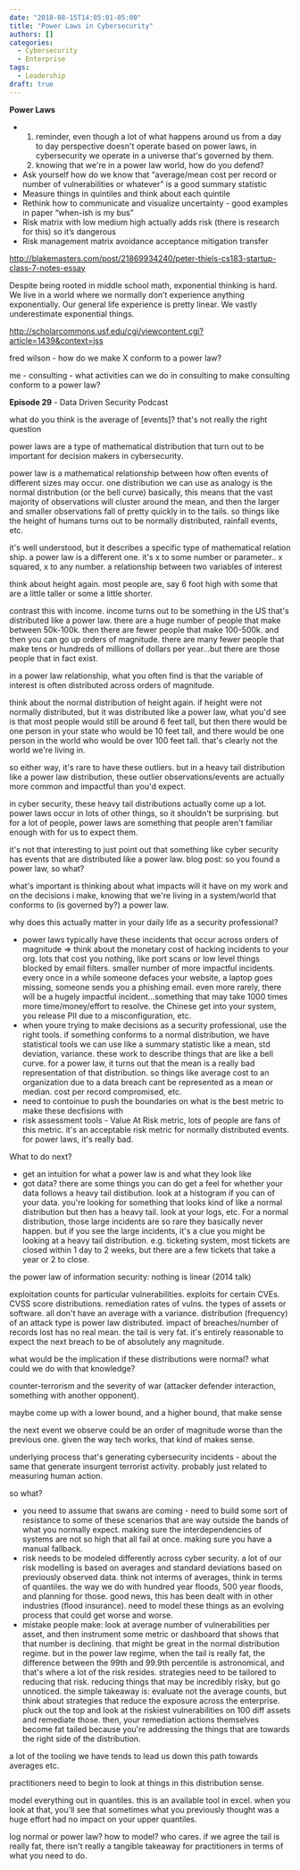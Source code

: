 ```yaml
---
date: "2018-08-15T14:05:01-05:00"
title: "Power Laws in Cybersecurity"
authors: []
categories:
  - Cybersecurity
  - Enterprise
tags:
  - Leadership
draft: true
---
```


**Power Laws**

- 1. reminder, even though a lot of what happens around us from a day to day perspective doesn't operate based on power laws, in cybersecurity we operate in a universe that's governed by them.
  2. knowing that we're in a power law world, how do you defend?
- Ask yourself how do we know that “average/mean cost per record or number of vulnerabilities or whatever” is a good summary statistic
- Measure things in quintiles and think about each quintile
- Rethink how to communicate and visualize uncertainty - good examples in paper “when-ish is my bus”
- Risk matrix with low medium high actually adds risk (there is research for this) so it’s dangerous
- Risk management matrix avoidance acceptance mitigation transfer



http://blakemasters.com/post/21869934240/peter-thiels-cs183-startup-class-7-notes-essay

Despite being rooted in middle school math, exponential thinking is hard. We live in a world where we normally don’t experience anything exponentially. Our general life experience is pretty linear. We vastly underestimate exponential things.  







http://scholarcommons.usf.edu/cgi/viewcontent.cgi?article=1439&context=jss









fred wilson - how do we make X conform to a power law?

me - consulting - what activities can we do in consulting to make consulting conform to a power law?





**Episode 29** - Data Driven Security Podcast

what do you think is the average of [events]? that's not really the right question

power laws are a type of mathematical distribution that turn out to be important for decision makers in cybersecurity.

power law is a mathematical relationship between how often events of different sizes may occur. one distribution we can use as analogy is the normal distribution (or the bell curve) basically, this means that the vast majority of observations will cluster around the mean, and then the larger and smaller observations fall of pretty quickly in to the tails. so things like the height of humans turns out to be normally distributed, rainfall events, etc. 

it's well understood, but it describes a specific type of mathematical relation ship. a power law is a different one. it's x to some number or parameter.. x squared, x to any number. a relationship between two variables of interest

think about height again. most people are, say 6 foot high with some that are a little taller or some a little shorter. 

contrast this with income. income turns out to be something in the US that's distributed like a power law. there are a huge number of people that make between 50k-100k. then there are fewer people that make 100-500k. and then you can go up orders of magnitude. there are many fewer people that make tens or hundreds of millions of dollars per year...but there are those people that in fact exist. 

in a power law relationship, what you often find is that the variable of interest is often distributed across orders of magnitude.

think about the normal distribution of height again. if height were not normally distributed, but it was distributed like a power law, what you'd see is that most people would still be around 6 feet tall, but then there would be one person in your state who would be 10 feet tall, and there would be one person in the world who would be over 100 feet tall. that's clearly not the world we're living in.

so either way, it's rare to have these outliers. but in a heavy tail distribution like a power law distribution, these outlier observations/events are actually more common and impactful than you'd expect.

in cyber security, these heavy tail distributions actually come up a lot. power laws occur in lots of other things, so it shouldn't be surprising. but for a lot of people, power laws are something that people aren't familiar enough with for us to expect them.

it's not that interesting to just point out that something like cyber security has events that are distributed like a power law. blog post: so you found a power law, so what?

what's important is thinking about what impacts will it have on my work and on the decisions i make, knowing that we're living in a system/world that conforms to (is governed by?) a power law.

why does this actually matter in your daily life as a security professional?

- power laws typically have these incidents that occur across orders of magnitude => think about the monetary cost of hacking incidents to your org. lots that cost you nothing, like port scans or low level things blocked by email filters. smaller number of more impactful incidents. every once in a while someone defaces your website, a laptop goes missing, someone sends you a phishing email. even more rarely, there will be a hugely impactful incident...something that may take 1000 times more time/money/effort to resolve. the Chinese get into your system, you release PII due to a misconfiguration, etc. 
- when youre trying to make decisions as a security professional, use the right tools. if something conforms to a normal distribution, we have statistical tools we can use like a summary statistic like a mean, std deviation, variance. these work to describe things that are like a bell curve. for a power law, it turns out that the mean is a really bad representation of that distribution. so things like average cost to an organization due to a data breach cant be represented as a mean or median. cost per record compromised, etc.
- need to contoinue to push the boundaries on what is the best metric to make these decfisions with
- risk assessment tools - Value At Risk metric, lots of people are fans of this metric. it's an acceptable risk metric for normally distributed events. for power laws, it's really bad.

What to do next?

- get an intuition for what a power law is and what they look like
- got data? there are some things you can do get a feel for whether your data follows a heavy tail distibution. look at a histogram if you can of your data. you're looking for something that looks kind of like a normal distribution but then has a heavy tail. look at your logs, etc. For a normal distribution, those large incidents are so rare they basically never happen. but if you see the large incidents, it's a clue you might be looking at a heavy tail distribution. e.g. ticketing system, most tickets are closed within 1 day to 2 weeks, but there are a few tickets that take a year or 2 to close.



the power law of information security: nothing is linear (2014 talk)

exploitation counts for particular vulnerabilities. exploits for certain CVEs. CVSS score distributions. remediation rates of vulns. the types of assets or software. all don't have an average with a variance. distribution (frequency) of an attack type is power law distributed. impact of breaches/number of records lost has no real mean. the tail is very fat. it's entirely reasonable to expect the next breach to be of absolutely any magnitude.

what would be the implication if these distributions were normal? what could we do with that knowledge?

counter-terrorism and the severity of war (attacker defender interaction, something with another opponent). 

maybe come up with a lower bound, and a higher bound, that make sense

the next event we observe could be an order of magnitude worse than the previous one. given the way tech works, that kind of makes sense. 

underlying process that's generating cybersecurity incidents - about the same that generate insurgent terrorist activity. probably just related to measuring human action.

so what?

- you need to assume that swans are coming - need to build some sort of resistance to some of these scenarios that are way outside the bands of what you normally expect. making sure the interdependencies of systems are not so high that all fail at once. making sure you have a manual fallback.
- risk needs to be modeled differently across cyber security. a lot of our risk modelling is based on averages and standard deviations based on previously observed data. think not interms of averages, think in terms of quantiles. the way we do with hundred year floods, 500 year floods, and planning for those. good news, this has been dealt with in other industries (flood insurance). need to model these things as an evolving process that could get worse and worse.
- mistake people make: look at average number of vulnerabilities per asset, and then instrument some metric or dashboard that shows that that number is declining. that might be great in the normal distribution regime. but in the power law regime, when the tail is really fat, the difference between the 99th and 99.9th percentile is astronomical, and that's where a lot of the risk resides. strategies need to be tailored to reducing that risk. reducing things that may be incredibly risky, but go unnoticed. the simple takeaway is: evaluate not the average counts, but think about strategies that reduce the exposure across the enterprise. pluck out the top and look at the riskiest vulnerabilities on 100 diff assets and remediate those. then, your remediation actions themselves become fat tailed because you're addressing the things that are towards the right side of the distribution.

a lot of the tooling we have tends to lead us down this path towards averages etc. 

practitioners need to begin to look at things in this distribution sense.

model everything out in quantiles. this is an available tool in excel. when you look at that, you'll see that sometimes what you previously thought was a huge effort had no impact on your upper quantiles.

log normal or power law? how to model? who cares. if we agree the tail is really fat, there isn't really a tangible takeaway for practitioners in terms of what you need to do.